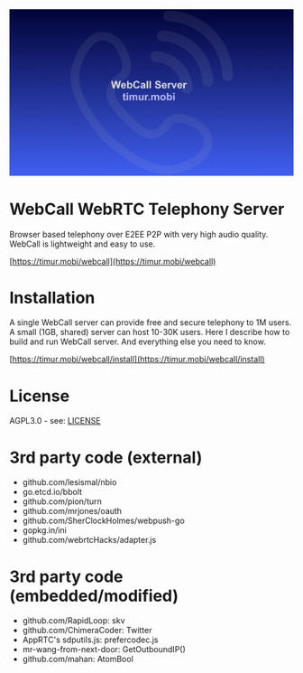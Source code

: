 <div align="center">
  <a href="https://timur.mobi/webcall"><img src="webroot/webcall-logo.png" alt="WebCall"></a>
</div>

# WebCall WebRTC Telephony Server

Browser based telephony over E2EE P2P with very high audio quality.
WebCall is lightweight and easy to use.

[https://timur.mobi/webcall](https://timur.mobi/webcall)

# Installation

A single WebCall server can provide free and secure telephony to 1M users.
A small (1GB, shared) server can host 10-30K users.
Here I describe how to build and run WebCall server. And everything else you need to know.

[https://timur.mobi/webcall/install](https://timur.mobi/webcall/install)

# License

AGPL3.0 - see: [LICENSE](LICENSE)

# 3rd party code (external)

- github.com/lesismal/nbio
- go.etcd.io/bbolt
- github.com/pion/turn
- github.com/mrjones/oauth
- github.com/SherClockHolmes/webpush-go
- gopkg.in/ini
- github.com/webrtcHacks/adapter.js

# 3rd party code (embedded/modified)

- github.com/RapidLoop: skv
- github.com/ChimeraCoder: Twitter
- AppRTC's sdputils.js: prefercodec.js
- mr-wang-from-next-door: GetOutboundIP()
- github.com/mahan: AtomBool

